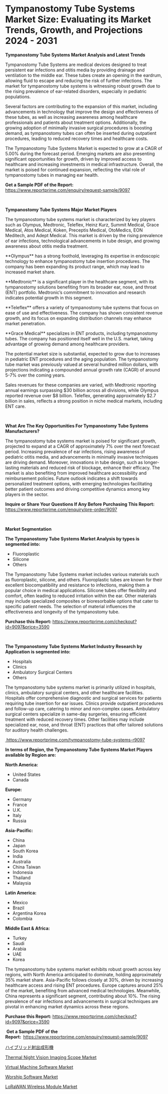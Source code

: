 <p><h1>Tympanostomy Tube Systems Market Size: Evaluating its Market Trends, Growth, and Projections 2024 - 2031</h1></p><p><strong>Tympanostomy Tube Systems Market Analysis and Latest Trends</strong></p>
<p><p>Tympanostomy Tube Systems are medical devices designed to treat persistent ear infections and otitis media by providing drainage and ventilation to the middle ear. These tubes create an opening in the eardrum, allowing fluid to escape and reducing the risk of further infections. The market for tympanostomy tube systems is witnessing robust growth due to the rising prevalence of ear-related disorders, especially in pediatric populations. </p><p>Several factors are contributing to the expansion of this market, including advancements in technology that improve the design and effectiveness of these tubes, as well as increasing awareness among healthcare professionals and patients about treatment options. Additionally, the growing adoption of minimally invasive surgical procedures is boosting demand, as tympanostomy tubes can often be inserted during outpatient procedures, leading to reduced recovery times and healthcare costs.</p><p>The Tympanostomy Tube Systems Market is expected to grow at a CAGR of 5.00% during the forecast period. Emerging markets are also presenting significant opportunities for growth, driven by improved access to healthcare and increasing investments in medical infrastructure. Overall, the market is poised for continued expansion, reflecting the vital role of tympanostomy tubes in managing ear health.</p></p>
<p><strong>Get a Sample PDF of the Report:&nbsp;</strong> <a href="https://www.reportprime.com/enquiry/request-sample/9097">https://www.reportprime.com/enquiry/request-sample/9097</a></p>
<p>&nbsp;</p>
<p><strong>Tympanostomy Tube Systems Major Market Players</strong></p>
<p><p>The tympanostomy tube systems market is characterized by key players such as Olympus, Medtronic, Teleflex, Heinz Kurz, Summit Medical, Grace Medical, Atos Medical, Koken, Preceptis Medical, OtoMedics, EON Meditech, and Adept Medical. This market is driven by the rising prevalence of ear infections, technological advancements in tube design, and growing awareness about otitis media treatment.</p><p>**Olympus** has a strong foothold, leveraging its expertise in endoscopic technology to enhance tympanostomy tube insertion procedures. The company has been expanding its product range, which may lead to increased market share.</p><p>**Medtronic** is a significant player in the healthcare segment, with its tympanostomy solutions benefiting from its broader ear, nose, and throat (ENT) portfolio. Medtronic’s commitment to innovation and research indicates potential growth in this segment.</p><p>**Teleflex** offers a variety of tympanostomy tube systems that focus on ease of use and effectiveness. The company has shown consistent revenue growth, and its focus on expanding distribution channels may enhance market penetration.</p><p>**Grace Medical** specializes in ENT products, including tympanostomy tubes. The company has positioned itself well in the U.S. market, taking advantage of growing demand among healthcare providers.</p><p>The potential market size is substantial, expected to grow due to increases in pediatric ENT procedures and the aging population. The tympanostomy tube market was previously valued at several hundred million dollars, with projections indicating a compounded annual growth rate (CAGR) of around 5-7% over the coming years.</p><p>Sales revenues for these companies are varied, with Medtronic reporting annual earnings surpassing $30 billion across all divisions, while Olympus reported revenue over $8 billion. Teleflex, generating approximately $2.7 billion in sales, reflects a strong position in niche medical markets, including ENT care.</p></p>
<p>&nbsp;</p>
<p><strong>What Are The Key Opportunities For Tympanostomy Tube Systems Manufacturers?</strong></p>
<p><p>The tympanostomy tube systems market is poised for significant growth, projected to expand at a CAGR of approximately 7% over the next forecast period. Increasing prevalence of ear infections, rising awareness of pediatric otitis media, and advancements in minimally invasive techniques are driving demand. Moreover, innovations in tube design, such as longer-lasting materials and reduced risk of blockage, enhance their efficacy. The market is also benefiting from improved healthcare accessibility and reimbursement policies. Future outlook indicates a shift towards personalized treatment options, with emerging technologies facilitating better patient outcomes and driving competitive dynamics among key players in the sector.</p></p>
<p><strong>Inquire or Share Your Questions If Any Before Purchasing This Report:</strong> <a href="https://www.reportprime.com/enquiry/pre-order/9097">https://www.reportprime.com/enquiry/pre-order/9097</a></p>
<p>&nbsp;</p>
<p><strong>Market Segmentation</strong></p>
<p><strong>The Tympanostomy Tube Systems Market Analysis by types is segmented into:</strong></p>
<p><ul><li>Fluoroplastic</li><li>Silicone</li><li>Others</li></ul></p>
<p><p>The Tympanostomy Tube Systems market includes various materials such as fluoroplastic, silicone, and others. Fluoroplastic tubes are known for their excellent biocompatibility and resistance to infections, making them a popular choice in medical applications. Silicone tubes offer flexibility and comfort, often leading to reduced irritation within the ear. Other materials may include specialized composites or bioresorbable options that cater to specific patient needs. The selection of material influences the effectiveness and longevity of the tympanostomy tube.</p></p>
<p><strong>Purchase this Report:&nbsp;</strong><a href="https://www.reportprime.com/checkout?id=9097&price=3590">https://www.reportprime.com/checkout?id=9097&price=3590</a></p>
<p>&nbsp;</p>
<p><strong>The Tympanostomy Tube Systems Market Industry Research by Application is segmented into:</strong></p>
<p><ul><li>Hospitals</li><li>Clinics</li><li>Ambulatory Surgical Centers</li><li>Others</li></ul></p>
<p><p>The tympanostomy tube systems market is primarily utilized in hospitals, clinics, ambulatory surgical centers, and other healthcare facilities. Hospitals offer comprehensive diagnostic and surgical services for patients requiring tube insertion for ear issues. Clinics provide outpatient procedures and follow-up care, catering to minor and non-complex cases. Ambulatory surgical centers specialize in same-day surgeries, ensuring efficient treatment with reduced recovery times. Other facilities may include specialized ear, nose, and throat (ENT) practices that offer tailored solutions for auditory health challenges.</p></p>
<p><a href="https://www.reportprime.com/tympanostomy-tube-systems-r9097">&nbsp;https://www.reportprime.com/tympanostomy-tube-systems-r9097</a></p>
<p><strong>In terms of Region, the Tympanostomy Tube Systems Market Players available by Region are:</strong></p>
<p>
    <p> <strong> North America: </strong>
        <ul>
            <li>United States</li>
            <li>Canada</li>
        </ul>
        </p> 
    <p> <strong> Europe: </strong>
        <ul>
            <li>Germany</li>
            <li>France</li>
            <li>U.K.</li>
            <li>Italy</li>
            <li>Russia</li>
        </ul>
        </p> 
    <p> <strong> Asia-Pacific: </strong>
        <ul>
            <li>China</li>
            <li>Japan</li>
            <li>South Korea</li>
            <li>India</li>
            <li>Australia</li>
            <li>China Taiwan</li>
            <li>Indonesia</li>
            <li>Thailand</li>
            <li>Malaysia</li>
        </ul>
        </p> 
    <p> <strong> Latin America: </strong>
        <ul>
            <li>Mexico</li>
            <li>Brazil</li>
            <li>Argentina Korea</li>
            <li>Colombia</li>
        </ul>
        </p> 
    <p> <strong> Middle East & Africa: </strong>
        <ul>
            <li>Turkey</li>
            <li>Saudi</li>
            <li>Arabia</li>
            <li>UAE</li>
            <li>Korea</li>
        </ul>
    </p>
    </p>
<p><p>The tympanostomy tube systems market exhibits robust growth across key regions, with North America anticipated to dominate, holding approximately 35% market share. Asia-Pacific follows closely at 30%, driven by increasing healthcare access and rising ENT procedures. Europe captures around 25% of the market, benefiting from advanced medical technologies. Meanwhile, China represents a significant segment, contributing about 10%. The rising prevalence of ear infections and advancements in surgical techniques are pivotal in enhancing market dynamics across these regions.</p></p>
<p><strong>Purchase this Report: </strong><a href="https://www.reportprime.com/checkout?id=9097&price=3590">https://www.reportprime.com/checkout?id=9097&price=3590</a></p>
<p>&nbsp;<strong>Get a Sample PDF of the Report:&nbsp;&nbsp;</strong><a href="https://www.reportprime.com/enquiry/request-sample/9097">https://www.reportprime.com/enquiry/request-sample/9097</a></p>
<p><strong></strong></p>
<p><p><a href="https://medium.com/@charm854/%E3%82%B0%E3%83%AD%E3%83%BC%E3%83%90%E3%83%AB-%E3%83%8F%E3%82%A4%E3%83%96%E3%83%AA%E3%83%83%E3%83%89%E5%B0%84%E5%87%BA%E6%88%90%E5%BD%A2%E6%A9%9F%E5%B8%82%E5%A0%B4-%E8%A3%BD%E5%93%81%E3%82%BF%E3%82%A4%E3%83%97-%E5%9E%82%E7%9B%B4%E3%83%8F%E3%82%A4%E3%83%96%E3%83%AA%E3%83%83%E3%83%89%E5%B0%84%E5%87%BA%E6%88%90%E5%BD%A2%E6%A9%9F-%E6%B0%B4%E5%B9%B3%E3%83%8F%E3%82%A4%E3%83%96%E3%83%AA%E3%83%83%E3%83%89%E5%B0%84%E5%87%BA%E6%88%90%E5%BD%A2%E6%A9%9F-%E3%82%A8%E3%83%B3%E3%83%89%E3%83%A6%E3%83%BC%E3%82%B6%E3%83%BC-%E5%9C%B0%E5%9F%9F%E3%81%AB%E7%84%A6%E7%82%B9%E3%82%92%E5%BD%93%E3%81%A6%E3%81%9F%E5%88%86%E6%9E%90%E3%81%A8%E4%BA%88%E6%B8%AC-2024%E5%B9%B4%E3%81%8B%E3%82%892031%E5%B9%B4%E3%81%BE%E3%81%A7-d0801ee7c8da">ハイブリッド射出成形機</a></p><p><a href="https://issuu.com/reportprime-2/docs/thermal-night-vision-imaging-scope-_b948c8ff5394c5">Thermal Night Vision Imaging Scope Market</a></p><p><a href="https://www.linkedin.com/pulse/what-growth-opportunities-challenges-virtual-machine-lyrdc?trackingId=yY%2Fwk%2Fr4T4i5%2BpUD1QQjfA%3D%3D">Virtual Machine Software Market</a></p><p><a href="https://www.linkedin.com/pulse/comprehensive-analysis-global-worship-software-market-uibpc?trackingId=XcFEsYHITQC6xXQZhVdthw%3D%3D">Worship Software Market</a></p><p><a href="https://issuu.com/reportprime-2/docs/lorawan-wireless-module-market-size_bdf0cdb44f8f32">LoRaWAN Wireless Module Market</a></p></p>
